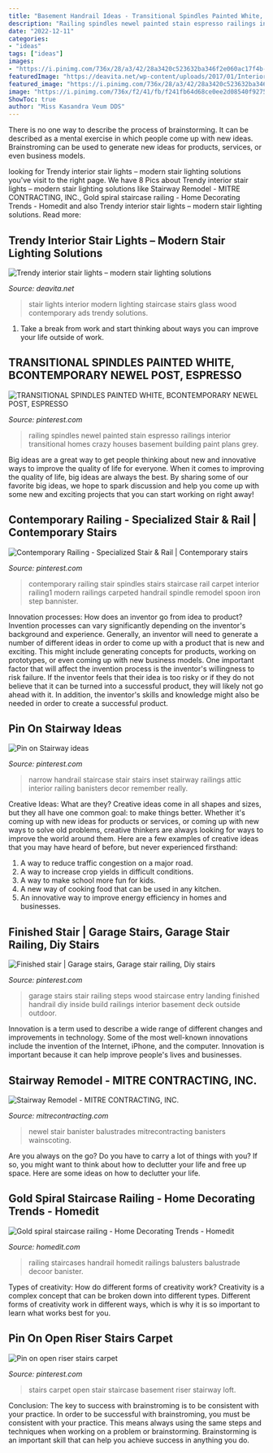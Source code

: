 ```yaml
---
title: "Basement Handrail Ideas - Transitional Spindles Painted White, Bcontemporary Newel Post, Espresso"
description: "Railing spindles newel painted stain espresso railings interior transitional homes crazy houses basement building paint plans grey"
date: "2022-12-11"
categories:
- "ideas"
tags: ["ideas"]
images:
- "https://i.pinimg.com/736x/28/a3/42/28a3420c523632ba346f2e060ac17f4b--garage-stairs-small-garage.jpg"
featuredImage: "https://deavita.net/wp-content/uploads/2017/01/Interior-stair-lights-contemporary-staircase-design-ideas-wood-glass-modern-stairs.jpg"
featured_image: "https://i.pinimg.com/736x/28/a3/42/28a3420c523632ba346f2e060ac17f4b--garage-stairs-small-garage.jpg"
image: "https://i.pinimg.com/736x/f2/41/fb/f241fb64d68ce0ee2d08540f92754469.jpg"
ShowToc: true
author: "Miss Kasandra Veum DDS"
---
```



There is no one way to describe the process of brainstorming. It can be described as a mental exercise in which people come up with new ideas. Brainstroming can be used to generate new ideas for products, services, or even business models.

	

		
looking for Trendy interior stair lights – modern stair lighting solutions you've visit to the right page. We have 8 Pics about Trendy interior stair lights – modern stair lighting solutions like Stairway Remodel - MITRE CONTRACTING, INC., Gold spiral staircase railing - Home Decorating Trends - Homedit and also Trendy interior stair lights – modern stair lighting solutions. Read more:
		
    
## Trendy Interior Stair Lights – Modern Stair Lighting Solutions

<img loading=lazy src="https://deavita.net/wp-content/uploads/2017/01/Interior-stair-lights-contemporary-staircase-design-ideas-wood-glass-modern-stairs.jpg" onerror="this.onerror=null;this.src='https://tse4.mm.bing.net/th?id=OIP.bE8i_Xs5LLBfSNWHLpdrGAHaLH&amp;pid=15.1';" alt="Trendy interior stair lights – modern stair lighting solutions">

_Source: deavita.net_

>stair lights interior modern lighting staircase stairs glass wood contemporary ads trendy solutions. 

	

1. Take a break from work and start thinking about ways you can improve your life outside of work.

    
## TRANSITIONAL SPINDLES PAINTED WHITE, BCONTEMPORARY NEWEL POST, ESPRESSO

<img loading=lazy src="https://i.pinimg.com/736x/9e/8c/c1/9e8cc199dcafb3e530b938fa731d58a3.jpg" onerror="this.onerror=null;this.src='https://tse1.mm.bing.net/th?id=OIP.jn4OcZbbPXcYk2lOS7cwFQHaJ3&amp;pid=15.1';" alt="TRANSITIONAL SPINDLES PAINTED WHITE, BCONTEMPORARY NEWEL POST, ESPRESSO">

_Source: pinterest.com_

>railing spindles newel painted stain espresso railings interior transitional homes crazy houses basement building paint plans grey. 

	

Big ideas are a great way to get people thinking about new and innovative ways to improve the quality of life for everyone. When it comes to improving the quality of life, big ideas are always the best. By sharing some of our favorite big ideas, we hope to spark discussion and help you come up with some new and exciting projects that you can start working on right away!

    
## Contemporary Railing - Specialized Stair &amp; Rail | Contemporary Stairs

<img loading=lazy src="https://i.pinimg.com/736x/f2/41/fb/f241fb64d68ce0ee2d08540f92754469.jpg" onerror="this.onerror=null;this.src='https://tse4.mm.bing.net/th?id=OIP.zquNAGDZR9O0dMNus9a3iAHaKE&amp;pid=15.1';" alt="Contemporary Railing - Specialized Stair &amp; Rail | Contemporary stairs">

_Source: pinterest.com_

>contemporary railing stair spindles stairs staircase rail carpet interior railing1 modern railings carpeted handrail spindle remodel spoon iron step bannister. 

	

Innovation processes: How does an inventor go from idea to product?
Invention processes can vary significantly depending on the inventor's background and experience. Generally, an inventor will need to generate a number of different ideas in order to come up with a product that is new and exciting. This might include generating concepts for products, working on prototypes, or even coming up with new business models.
One important factor that will affect the invention process is the inventor's willingness to risk failure. If the inventor feels that their idea is too risky or if they do not believe that it can be turned into a successful product, they will likely not go ahead with it. In addition, the inventor's skills and knowledge might also be needed in order to create a successful product.

    
## Pin On Stairway Ideas

<img loading=lazy src="https://i.pinimg.com/736x/78/ab/32/78ab329a773462b588dce04980585d51.jpg" onerror="this.onerror=null;this.src='https://tse3.mm.bing.net/th?id=OIP.R6TKWjoEp0KtbzHlbBwqYQHaJP&amp;pid=15.1';" alt="Pin on Stairway ideas">

_Source: pinterest.com_

>narrow handrail staircase stair stairs inset stairway railings attic interior railing banisters decor remember really. 

	

Creative Ideas: What are they?
Creative ideas come in all shapes and sizes, but they all have one common goal: to make things better. Whether it's coming up with new ideas for products or services, or coming up with new ways to solve old problems, creative thinkers are always looking for ways to improve the world around them. Here are a few examples of creative ideas that you may have heard of before, but never experienced firsthand: 
1. A way to reduce traffic congestion on a major road.
2. A way to increase crop yields in difficult conditions.
3. A way to make school more fun for kids.
4. A new way of cooking food that can be used in any kitchen.
5. An innovative way to improve energy efficiency in homes and businesses.

    
## Finished Stair | Garage Stairs, Garage Stair Railing, Diy Stairs

<img loading=lazy src="https://i.pinimg.com/736x/28/a3/42/28a3420c523632ba346f2e060ac17f4b--garage-stairs-small-garage.jpg" onerror="this.onerror=null;this.src='https://tse2.mm.bing.net/th?id=OIP.AcqXjaIH3LrVd5aKNCHZJwDhEs&amp;pid=15.1';" alt="Finished stair | Garage stairs, Garage stair railing, Diy stairs">

_Source: pinterest.com_

>garage stairs stair railing steps wood staircase entry landing finished handrail diy inside build railings interior basement deck outside outdoor. 

	

Innovation is a term used to describe a wide range of different changes and improvements in technology. Some of the most well-known innovations include the invention of the Internet, iPhone, and the computer. Innovation is important because it can help improve people's lives and businesses.

    
## Stairway Remodel - MITRE CONTRACTING, INC.

<img loading=lazy src="https://mitrecontracting.typepad.com/.a/6a00e54f8e2c4388330105360b9bbe970b-600wi" onerror="this.onerror=null;this.src='https://tse4.mm.bing.net/th?id=OIP.VOGxrLrqYtEzCIRHJCv19AHaLF&amp;pid=15.1';" alt="Stairway Remodel - MITRE CONTRACTING, INC.">

_Source: mitrecontracting.com_

>newel stair banister balustrades mitrecontracting banisters wainscoting. 

	

Are you always on the go? Do you have to carry a lot of things with you? If so, you might want to think about how to declutter your life and free up space. Here are some ideas on how to declutter your life.

    
## Gold Spiral Staircase Railing - Home Decorating Trends - Homedit

<img loading=lazy src="http://cdn.homedit.com/wp-content/uploads/2015/12/Gold-spiral-staircase-railing-782x1024.jpg" onerror="this.onerror=null;this.src='https://tse4.mm.bing.net/th?id=OIP.fHv16FBoluHPOD-mi5-iWQHaJs&amp;pid=15.1';" alt="Gold spiral staircase railing - Home Decorating Trends - Homedit">

_Source: homedit.com_

>railing staircases handrail homedit railings balusters balustrade decoor banister. 

	

Types of creativity: How do different forms of creativity work?
Creativity is a complex concept that can be broken down into different types. Different forms of creativity work in different ways, which is why it is so important to learn what works best for you.

    
## Pin On Open Riser Stairs Carpet

<img loading=lazy src="https://i.pinimg.com/736x/b3/af/80/b3af8085f03533f3634c397ab73d2c99--staircases-stairs.jpg" onerror="this.onerror=null;this.src='https://tse1.mm.bing.net/th?id=OIP.mYPgMF_b5rzz8GIcePDlSgHaNK&amp;pid=15.1';" alt="Pin on open riser stairs carpet">

_Source: pinterest.com_

>stairs carpet open stair staircase basement riser stairway loft. 

	

Conclusion: The key to success with brainstroming is to be consistent with your practice.
In order to be successful with brainstroming, you must be consistent with your practice. This means always using the same steps and techniques when working on a problem or brainstorming. Brainstorming is an important skill that can help you achieve success in anything you do.

